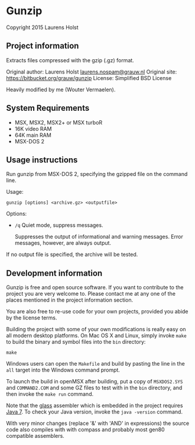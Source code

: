 Gunzip
======

Copyright 2015 Laurens Holst

Project information
-------------------

Extracts files compressed with the gzip (.gz) format.

Original author: Laurens Holst <laurens.nospam@grauw.nl>
Original site: <https://bitbucket.org/grauw/gunzip>
License: Simplified BSD License

Heavily modified by me (Wouter Vermaelen).


System Requirements
-------------------

  * MSX, MSX2, MSX2+ or MSX turboR
  * 16K video RAM
  * 64K main RAM
  * MSX-DOS 2


Usage instructions
------------------

Run gunzip from MSX-DOS 2, specifying the gzipped file on the command line.

Usage:

    gunzip [options] <archive.gz> <outputfile>

Options:

  * `/q` Quiet mode, suppress messages.

    Suppresses the output of informational and warning messages.
    Error messages, however, are always output.

If no output file is specified, the archive will be tested.


Development information
-----------------------

Gunzip is free and open source software. If you want to contribute to the
project you are very welcome to. Please contact me at any one of the places
mentioned in the project information section.

You are also free to re-use code for your own projects, provided you abide by
the license terms.

Building the project with some of your own modifications is really easy on all
modern desktop platforms. On Mac OS X and Linux, simply invoke `make` to build
the binary and symbol files into the `bin` directory:

    make

Windows users can open the `Makefile` and build by pasting the line in the `all`
target into the Windows command prompt.

To launch the build in openMSX after building, put a copy of `MSXDOS2.SYS` and
`COMMAND2.COM` and some GZ files to test with in the `bin` directory, and then
invoke the `make run` command.

Note that the [glass](https://bitbucket.org/grauw/glass) assembler which is
embedded in the project requires [Java 7](http://java.com/getjava). To check
your Java version, invoke the `java -version` command.

With very minor changes (replace '&' with 'AND' in expressions) the source code
also compiles with with compass and probably most gen80 compatible assemblers.
